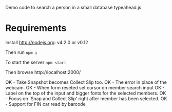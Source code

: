 Demo code to search a person in a small database typeahead.js

Requirements
============
Install http://nodejs.org: v4.2.0 or v0.12

Then run `npm i`

To start the server `npm start`

Then browse http://localhost:2000/


OK - Take Snapshot becomes Collect Slip too.
OK - The error in place of the webcam.
OK - When form reseted set cursor on member search input
OK - Label on the top of the input and bigger fonts for the selected members.
OK - Focus on 'Snap and Collect Slip' right after member has been selected.
OK - Support for FIN car read by barcode
